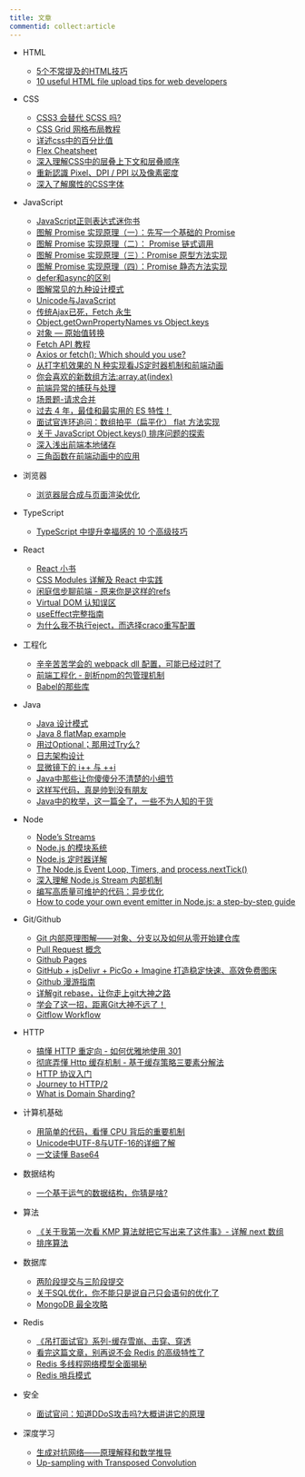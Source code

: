 ```yaml
---
title: 文章
commentid: collect:article
---
```


- HTML
  - [5个不常提及的HTML技巧](https://segmentfault.com/a/1190000039240225)
  - [10 useful HTML file upload tips for web developers](https://dev.to/atapas/10-useful-html-file-upload-tips-for-web-developers-2d1d)
- CSS
  - [CSS3 会替代 SCSS 吗?](https://mp.weixin.qq.com/s/EW3KTuNIpkpvuaKAtTzdGQ)
  - [CSS Grid 网格布局教程](https://www.ruanyifeng.com/blog/2019/03/grid-layout-tutorial.html)
  - [详述css中的百分比值](http://acgtofe.com/posts/2014/06/percentage-in-css)
  - [Flex Cheatsheet](https://yoksel.github.io/flex-cheatsheet/)
  - [深入理解CSS中的层叠上下文和层叠顺序](https://www.zhangxinxu.com/wordpress/2016/01/understand-css-stacking-context-order-z-index/)
  - [重新認識 Pixel、DPI / PPI 以及像素密度](https://blog.infolink.com.tw/2021/rediscover-pixel-dpi-ppi-and-pixel-density/)
  - [深入了解魔性的CSS字体](https://mp.weixin.qq.com/s/XjLfsQH78XEDQ4xCd_FHlw)

- JavaScript
  - [JavaScript正则表达式迷你书](https://github.com/qdlaoyao/js-regex-mini-book/blob/master/JavaScript正则表达式迷你书（1.1版）.pdf)
  - [图解 Promise 实现原理（一）：先写一个基础的 Promise](https://mp.weixin.qq.com/s/cZEZBPOlrH6oev6dZZTM6g)
  - [图解 Promise 实现原理（二）： Promise 链式调用](https://mp.weixin.qq.com/s/6DkWK9ut5YpRJzzTJNmhrQ)
  - [图解 Promise 实现原理（三）：Promise 原型方法实现](https://mp.weixin.qq.com/s/OghovEOSMAytcklBb_6o1A)
  - [图解 Promise 实现原理（四）：Promise 静态方法实现](https://mp.weixin.qq.com/s/iT0l9g1W-WsrsY-5Jxbkdw)
  - [defer和async的区别](https://segmentfault.com/q/1010000000640869)
  - [图解常见的九种设计模式](https://mp.weixin.qq.com/s/EQ1_bEW7ti0xd3AcJHmLyw)
  - [Unicode与JavaScript](https://www.ruanyifeng.com/blog/2014/12/unicode.html)
  - [传统Ajax已死，Fetch 永生](https://github.com/camsong/blog/issues/2)
  - [Object.getOwnPropertyNames vs Object.keys](https://stackoverflow.com/questions/22658488/object-getownpropertynames-vs-object-keys)
  - [对象 — 原始值转换](https://zh.javascript.info/object-toprimitive)
  - [Fetch API 教程](http://www.ruanyifeng.com/blog/2020/12/fetch-tutorial.html)
  - [Axios or fetch(): Which should you use?](https://blog.logrocket.com/axios-or-fetch-api/)
  - [从打字机效果的 N 种实现看JS定时器机制和前端动画](https://mp.weixin.qq.com/s/4zuFZ6mh0d2rHSgltF1sFw)
  - [你会喜欢的新数组方法:array.at(index)](https://mp.weixin.qq.com/s/Zt0nM8OYcSyMje8E8zoU8g)
  - [前端异常的捕获与处理](https://mp.weixin.qq.com/s/lIJGhMjYJ6kaIoSmZn_oww)
  - [场景题-请求合并](https://mp.weixin.qq.com/s/OSssiMPQWpTD82TpU-N9dw)
  - [过去 4 年，最佳和最实用的 ES 特性！](https://mp.weixin.qq.com/s/0VCegqIJIhV8dNHDHGwsRw)
  - [面试官连环追问：数组拍平（扁平化） flat 方法实现](https://segmentfault.com/a/1190000021366004)
  - [关于 JavaScript Object.keys() 排序问题的探索](https://mp.weixin.qq.com/s/foXbAj3ODqFKYGUP5K8MkQ)
  - [深入浅出前端本地储存](https://juejin.cn/post/6925311938419408904)
  - [三角函数在前端动画中的应用](https://juejin.cn/post/6844903957807153165)
- 浏览器
  - [浏览器层合成与页面渲染优化](https://juejin.cn/post/6844903959425974280)
- TypeScript
  - [TypeScript 中提升幸福感的 10 个高级技巧](https://mp.weixin.qq.com/s/qyIFAI0AuKDE1cjThbZqSw)
- React
  - [React 小书](http://huziketang.mangojuice.top/books/react/)
  - [CSS Modules 详解及 React 中实践](https://github.com/camsong/blog/issues/5)
  - [闲庭信步聊前端 - 原来你是这样的refs](https://mp.weixin.qq.com/s/UIz5ITrbyDy8ixrtjAE_Zg)
  - [Virtual DOM 认知误区](https://juejin.cn/post/6898526276529684493)
  - [useEffect完整指南](https://overreacted.io/zh-hans/a-complete-guide-to-useeffect/)
  - [为什么我不执行eject，而选择craco重写配置](https://mp.weixin.qq.com/s/juxwOP_aNq1mutP72-xcSA)
- 工程化
  - [辛辛苦苦学会的 webpack dll 配置，可能已经过时了](https://mp.weixin.qq.com/s/6vaO3fX4eLEjBIgydhMoJQ)
  - [前端工程化 - 剖析npm的包管理机制](https://segmentfault.com/a/1190000021305625)
  - [Babel的那些库](https://varharrie.github.io/#/articles/29)
- Java
  
  - [Java 设计模式](https://juejin.im/post/5bc96afff265da0aa94a4493)
  - [Java 8 flatMap example](https://mkyong.com/java8/java-8-flatmap-example/)
  - [用过Optional；那用过Try么?](https://mp.weixin.qq.com/s/o_YlSRdpoXp48YU6UIWZpw)
  - [日志架构设计](https://mp.weixin.qq.com/s/GbjXWV_xD5wlSAWw19sriA)
  - [显微镜下的 i++ 与 ++i](https://mp.weixin.qq.com/s/FeScrJt5UidqcFBoJqYi9w)
  - [Java中那些让你傻傻分不清楚的小细节](https://mp.weixin.qq.com/s/DIp9vhROicn-gwS_0CQImw)
  - [这样写代码，真是帅到没有朋友](https://mp.weixin.qq.com/s/4IUPsWc-lL1GguoMPfjKLw)
  - [Java中的枚举，这一篇全了，一些不为人知的干货](https://mp.weixin.qq.com/s/mAhiQcBOCKT9MnT6sNS3BQ)
- Node
  - [Node’s Streams](https://jscomplete.com/learn/node-beyond-basics/node-streams)
  - [Node.js 的模块系统](https://loveky.github.io/2019/02/12/nodejs-module-system/)
  - [Node.js 定时器详解](http://www.ruanyifeng.com/blog/2018/02/node-event-loop.html)
  - [The Node.js Event Loop, Timers, and process.nextTick()](https://nodejs.org/en/docs/guides/event-loop-timers-and-nexttick/)
  - [深入理解 Node.js Stream 内部机制](https://mp.weixin.qq.com/s/D54-txCSPjKdK-QewPG9Kw)
  - [编写高质量可维护的代码：异步优化](https://mp.weixin.qq.com/s/s6fVoY31MqUXrW8RPka3pA)
  - [How to code your own event emitter in Node.js: a step-by-step guide](https://www.freecodecamp.org/news/how-to-code-your-own-event-emitter-in-node-js-a-step-by-step-guide-e13b7e7908e1/)
- Git/Github
  - [Git 内部原理图解——对象、分支以及如何从零开始建仓库](https://mp.weixin.qq.com/s/9uep93f3MCf1RzWTI6pw0A)
  - [Pull Request 概念](https://www.zhihu.com/question/21682976)
  - [Github Pages](https://github.com/vortesnail/blog/issues/8)
  - [GitHub + jsDelivr + PicGo + Imagine 打造稳定快速、高效免费图床](https://sitoi.cn/posts/39161.html)
  - [Github 漫游指南](http://github.phodal.com/)
  - [详解git rebase，让你走上git大神之路](https://mp.weixin.qq.com/s/oZOrzaar28QpSBJzrTseqw)
  - [学会了这一招，距离Git大神不远了！](https://mp.weixin.qq.com/s/kW79TZxtsAdtXr9bXBTkcw)
  - [Gitflow Workflow](https://www.atlassian.com/git/tutorials/comparing-workflows/gitflow-workflow)
- HTTP
  - [搞懂 HTTP 重定向 - 如何优雅地使用 301](https://mp.weixin.qq.com/s/V-hx0uxdrUjgOIPWYP3b_Q)
  - [彻底弄懂 Http 缓存机制 - 基于缓存策略三要素分解法](https://mp.weixin.qq.com/s/qOMO0LIdA47j3RjhbCWUEQ)
  - [HTTP 协议入门](https://www.ruanyifeng.com/blog/2016/08/http.html)
  - [Journey to HTTP/2](https://kamranahmed.info/blog/2016/08/13/http-in-depth/)
  - [What is Domain Sharding?](https://blog.stackpath.com/glossary-domain-sharding/)
- 计算机基础
  - [用简单的代码，看懂 CPU 背后的重要机制](https://mp.weixin.qq.com/s/xpZE2uWsQOGjc1_P50q1Eg)
  - [Unicode中UTF-8与UTF-16的详细了解](https://my.oschina.net/wangch5453/blog/3044462#:~:text=%E8%AF%84%E8%AE%BA0-,%E5%9C%A8JavaScript%E4%B8%AD%EF%BC%8C%E6%89%80%E6%9C%89%E7%9A%84string%E7%B1%BB%E5%9E%8B%EF%BC%88%E6%88%96%E8%80%85%E8%A2%AB%E7%A7%B0,%E4%BD%BF%E7%94%A8UTF%2D16%E7%BC%96%E7%A0%81%E7%9A%84%E3%80%82&text=DOMString%20%E6%98%AF%E4%B8%80%E4%B8%AAUTF%2D16,%E7%9B%B4%E6%8E%A5%E6%98%A0%E5%B0%84%E5%88%B0%E4%B8%80%E4%B8%AA%20String%20%E3%80%82)
  - [一文读懂 Base64](https://mp.weixin.qq.com/s/67VoNO_tslkig2u0SQqBzA)
- 数据结构
  - [一个基于运气的数据结构，你猜是啥?](https://mp.weixin.qq.com/s/SYE8DP0YMrGl_Lc2CILPjg)
- 算法
  - [《关于我第一次看 KMP 算法就把它写出来了这件事》- 详解 next 数组](https://leetcode-cn.com/problems/implement-strstr/solution/guan-yu-wo-di-yi-ci-kan-kmp-suan-fa-jiu-sqs0d/)
  - [排序算法](https://www.liuhu.me/2020/08/sort-week08.html)
- 数据库
  - [两阶段提交与三阶段提交](https://zhuanlan.zhihu.com/p/35616810)
  - [关于SQL优化，你不能只是说自己只会语句的优化了](https://mp.weixin.qq.com/s/cGSGB1WcojeS5ZUtbBRsdA)
  - [MongoDB 最全攻略](https://mp.weixin.qq.com/s/F-NM-NkyZ0iGMF49wwbtbQ)
- Redis
  - [《吊打面试官》系列-缓存雪崩、击穿、穿透](https://mp.weixin.qq.com/s/knz-j-m8bTg5GnKc7oeZLg)
  - [看完这篇文章，别再说不会 Redis 的高级特性了](https://mp.weixin.qq.com/s/VhG3VXsK4pZZKtmkk3odFg)
  - [Redis 多线程网络模型全面揭秘](https://mp.weixin.qq.com/s/-op5WR1wSkgAuP7JYZWP8g)
  - [Redis 哨兵模式](https://mp.weixin.qq.com/s/XRjUiYBBqoHTXeqUbq9Zzg)
- 安全
  - [面试官问：知道DDoS攻击吗?大概讲讲它的原理](https://mp.weixin.qq.com/s/X3AxkYB_ibhKu2UFTc7xpw)
- 深度学习

  - [生成对抗网络——原理解释和数学推导](https://alberthg.github.io/2018/05/05/introduction-gan/)
  - [Up-sampling with Transposed Convolution](https://naokishibuya.medium.com/up-sampling-with-transposed-convolution-9ae4f2df52d0)


